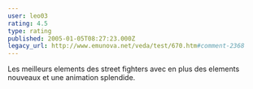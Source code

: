 ```yaml
---
user: leo03
rating: 4.5
type: rating
published: 2005-01-05T08:27:23.000Z
legacy_url: http://www.emunova.net/veda/test/670.htm#comment-2368
---
```

Les meilleurs elements des street fighters avec en plus des elements nouveaux et une animation splendide.